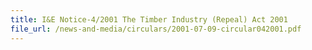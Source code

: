 ```yaml
---
title: I&E Notice-4/2001 The Timber Industry (Repeal) Act 2001
file_url: /news-and-media/circulars/2001-07-09-circular042001.pdf
---
```

